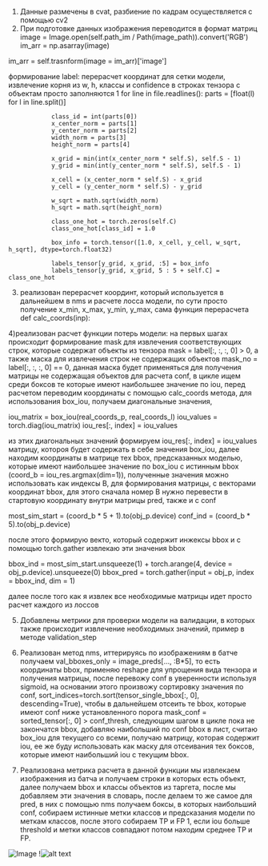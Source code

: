 1) Данные размечены в cvat, разбиение по кадрам осуществляется с помощью cv2
2) При подготовке данных изображения переводится в формат матриц 
image = Image.open(self.path_im / Path(image_path)).convert('RGB')
im_arr = np.asarray(image)

im_arr = self.trasnform(image = im_arr)['image']

формирование label: перерасчет координат для сетки модели, извлечение корня из w, h, классы и confidence в строках тензора с объектам просто заполняются 1
for line in file.readlines():
  parts = [float(l) for l in line.split()]
                
                class_id = int(parts[0])
                x_center_norm = parts[1]
                y_center_norm = parts[2]
                width_norm = parts[3]
                height_norm = parts[4]

                x_grid = min(int(x_center_norm * self.S), self.S - 1)
                y_grid = min(int(y_center_norm * self.S), self.S - 1)

                x_cell = (x_center_norm * self.S) - x_grid
                y_cell = (y_center_norm * self.S) - y_grid
                
                w_sqrt = math.sqrt(width_norm)
                h_sqrt = math.sqrt(height_norm)

                class_one_hot = torch.zeros(self.C)
                class_one_hot[class_id] = 1.0
                
                box_info = torch.tensor([1.0, x_cell, y_cell, w_sqrt, h_sqrt], dtype=torch.float32)
                
                labels_tensor[y_grid, x_grid, :5] = box_info 
                labels_tensor[y_grid, x_grid, 5 : 5 + self.C] = class_one_hot

3) реализован перерасчет координт, который используется в дальнейшем в nms и расчете лосса модели, по сути просто получение x_min, x_max, y_min, y_max, сама функция перерасчета def calc_coords(inp):

4)реализован расчет функции потерь модели: на первых шагах происходит формирование mask для извлечения соответствующих строк, которые содержат объекты из тензора mask = label[:, :, :, 0] > 0, а также маска для извлечения строк не содержащих объектов mask_no = label[:, :, :, 0] == 0, данная маска будет применяться для получения матрицы не содержащая объектов для расчета conf, в цикле ищем среди боксов те которые имеют наибольшее значение по iou, перед расчетом переводим координаты с помощью calc_coords метода, для использования box_iou, получаем диагональные значения, 

iou_matrix = box_iou(real_coords_p, real_coords_l)
iou_values = torch.diag(iou_matrix)
iou_res[:, index] = iou_values

из этих диагональных значений формируем iou_res[:, index] = iou_values матрицу, котороя будет содержать в себе значения box_iou, далее находим координаты в матрице тех bbox, предсказанных моделью, которые имеют наибольшее значение по box_iou с истинным bbox (coord_b = iou_res.argmax(dim=1)), полученные значения можно использовать как индексы B, для формирования матрицы, с векторами координат bbox, для этого сначала номер B нужно перевести в стартовую координату внутри матрицы pred, также и с conf

most_sim_start = (coord_b * 5 + 1).to(obj_p.device)
conf_ind = (coord_b * 5).to(obj_p.device)

после этого формирую векто, который содержит инжексы bbox и с помощью torch.gather извлекаю эти значения bbox

bbox_ind = most_sim_start.unsqueeze(1) + torch.arange(4, device = obj_p.device).unsqueeze(0) 
bbox_pred = torch.gather(input = obj_p, index = bbox_ind, dim = 1)

далее после того как я извлек все необходимые матрицы идет просто расчет каждого из лоссов

5) Добавлены метрики для проверки модели на валидации, в которых также происходит извлечение необходимых значений, пример в методе validation_step
6) Реализован метод nms, иттерируясь по изображениям в батче получаем val_bboxes_only = image_preds[..., :B*5], то есть координаты bbox, применяю reshape для упрощения вида тензора и получения матрицы, после перевожу conf в уверенности используя sigmoid, на основании этого произвожу сортировку значения по conf, sort_indices=torch.sort(tensor_single_bbox[:, 0], descending=True), чтобы в дальнейшем отсеить те bbox, которые имеют conf ниже установленного порога mask_conf = sorted_tensor[:, 0] > conf_thresh, следующим шагом в цикле пока не закончатся bbox, добавляю наибольший по conf bbox в лист, считаю box_iou для текущего со всеми, получаю матрицу, которая содержит iou, ее же буду использовать как маску для отсеивания тех боксов, которые имеют наибольший iou с текущим bbox.

7) Реализована метрика расчета в данной функции мы извлекаем изображения из батча и получаем строки в которых есть объект, далее получаем bbox и классы объектов из таргета, после мы добавляем эти значения в словарь, после делаем то же самое для pred, в них с помощью nms получаем боксы, в которых наибольший conf, собираем истинные метки классов и предсказания модели по меткам классов, после этого собираем TP и FP 1, если iou больше threshold и метки классов совпадают потом находим среднее TP и FP.

 

![Image](https://github.com/user-attachments/assets/d3fefea7-7eb0-4a2b-95db-b06c3481dc1e)
!![alt text](https://github.com/1MaxOn1/CV_homeworks/issues/2#issue-3132855805)
